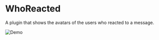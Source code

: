 # WhoReacted

A plugin that shows the avatars of the users who reacted to a message.

![Demo](https://i.imgur.com/Gg56Z1v.png)